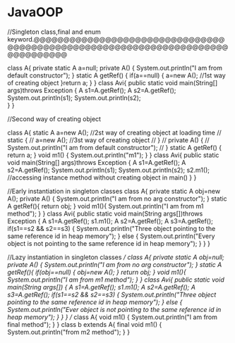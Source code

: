 # JavaOOP
//Singleton class,final and enum keyword.@@@@@@@@@@@@@@@@@@@@@@@@@@@@@@@@@@@@@@@@@@@@@@@@@@@@@@@@@@@@@@@@@@@@@@@@@@@@@@@

 class A{
	private static A a=null;
	private A() {
		System.out.println("I am from default constructor");
	}
	static A getRef() {
		if(a==null) {
			 a=new A();           //1st way of creating object
		}return a;
	}
}
class Avi{
	public static void main(String[] args)throws Exception {
		A s1=A.getRef();
		A s2=A.getRef();
		System.out.println(s1);
		System.out.println(s2);		
	}
}

//Second way of creating object  

class A{
	 static A a=new A();     //2st way of creating object at loading time
//	static  {
//		a=new A();               //3st way of creating object
//	}
//	private A() {
//		System.out.println("I am from default constructor");
//	}
	static A getRef() {
		return a;
	}
	void m1() {
		System.out.println("m1");
	}
}
class Avi{
	public static void main(String[] args)throws Exception {
		A s1=A.getRef();
		A s2=A.getRef();
		System.out.println(s1);
		System.out.println(s2);
		s2.m1();                     //accessing instance method without creating object in main()
	}
}

//Early instantiation in singleton classes
class A{
	private static A obj=new A();
	private A() {
		System.out.println("I am from no arg constructor");
	}
	static A getRef(){
		return obj;
	}
	void m1(){
		System.out.println("I am from m1 method");
	}
}
class Avi{
	public static void main(String args[])throws Exception {
		A s1=A.getRef();
		s1.m1();
		A s2=A.getRef();
		A s3=A.getRef();
		if(s1==s2 && s2==s3) {
			System.out.println("Three object pointing to the same reference id in heap memory");
		}
		else {
			System.out.println("Every object is not pointing to the same reference id in heap memory");
		}
	}
}

//Lazy instantiation in singleton classes
 */
class A{
	private static A obj=null;
	 private A() {
		System.out.println("I am from no arg constructor");
	}
	 static A getRef(){ 
		 if(obj==null) {
			  obj=new A();
		 }
			 return obj; 
	} 
	void m1(){
		System.out.println("I am from m1 method");
	}
}
class Avi{
	public static void main(String args[]) {
		A s1=A.getRef();
		s1.m1();
		A s2=A.getRef();
		A s3=A.getRef();
		if(s1==s2 && s2==s3) {
			System.out.println("Three object pointing to the same reference id in heap memory");
		}
		else {
			System.out.println("Ever object is not pointing to the same reference id in heap memory");
		}
	}
}
/*
class A{
	 void m1() {
		System.out.println("I am from final method");
	}
}
class b extends A{
	final void m1() {
		System.out.println("from m2 method"); 
	}
}
